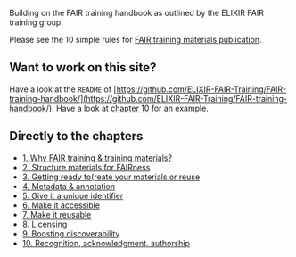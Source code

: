 Building on the FAIR training handbook as outlined by the ELIXIR FAIR training group.

Please see the 10 simple rules for [FAIR training materials publication](https://journals.plos.org/ploscompbiol/article?id=10.1371/journal.pcbi.1007854). 

## Want to work on this site?

Have a look at the `README` of [https://github.com/ELIXIR-FAIR-Training/FAIR-training-handbook/](https://github.com/ELIXIR-FAIR-Training/FAIR-training-handbook/). Have a look at [chapter 10](chapters/chapter_10.md) for an example. 

## Directly to the chapters

- [1. Why FAIR training & training materials?](chapters/chapter_01.md)
- [2. Structure materials for FAIRness](chapters/chapter_02.md)
- [3. Getting ready to(reate your materials or reuse](chapters/chapter_03.md)
- [4. Metadata  & annotation](chapters/chapter_04.md)
- [5. Give it a unique identifier](chapters/chapter_05.md)
- [6. Make it accessible](chapters/chapter_06.md)
- [7. Make it reusable](chapters/chapter_07.md)
- [8. Licensing](chapters/chapter_08.md)
- [9. Boosting discoverability](chapters/chapter_09.md)
- [10. Recognition, acknowledgment, authorship](chapters/chapter_10.md)
